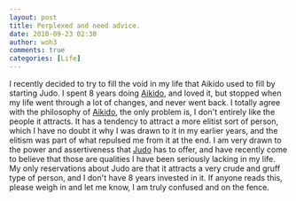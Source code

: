 ```yaml
---
layout: post
title: Perplexed and need advice.
date: 2010-09-23 02:30
author: woh3
comments: true
categories: [Life]
---
```

I recently decided to try to fill the void in my life that Aikido used to fill by starting Judo. I spent 8 years doing <a href="http://en.wikipedia.org/wiki/Aikido">Aikido</a>, and loved it, but stopped when my life went through a lot of changes, and never went back. I totally agree with the philosophy of <a href="http://en.wikipedia.org/wiki/Aikido">Aikido</a>, the only problem is, I don't entirely like the people it attracts. It has a tendency to attract a more elitist sort of person, which I have no doubt it why I was drawn to it in my earlier years, and the elitism was part of what repulsed me from it at the end. I am very drawn to the power and assertiveness that <a href="http://en.wikipedia.org/wiki/Judo">Judo</a> has to offer, and have recently come to believe that those are qualities I have been seriously lacking in my life. My only reservations about Judo are that it attracts a very crude and gruff type of person, and I don't have 8 years invested in it. If anyone reads this, please weigh in and let me know, I am truly confused and on the fence.
